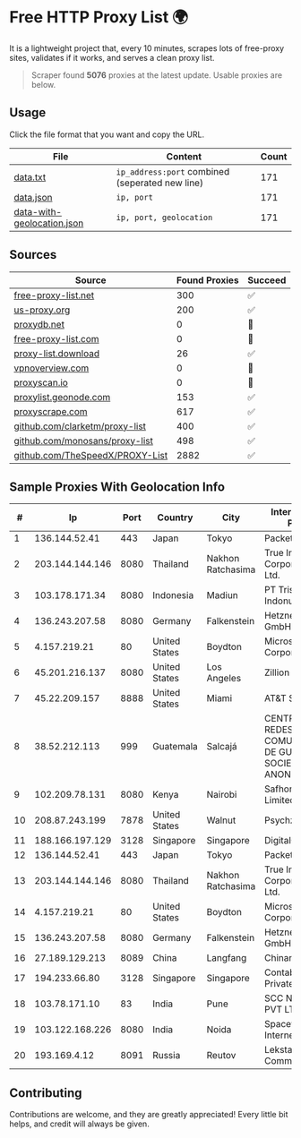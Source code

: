 
# Free HTTP Proxy List 🌍

It is a lightweight project that, every 10 minutes, scrapes lots of free-proxy sites, validates if it works, and serves a clean proxy list.


> Scraper found **5076** proxies at the latest update. Usable proxies are below.

## Usage

Click the file format that you want and copy the URL.


|File|Content|Count|
|----|-------|-----|
|[data.txt](https://raw.githubusercontent.com/themiralay/Proxy-List-World/master/data.txt)|`ip_address:port` combined (seperated new line)|171|
|[data.json](https://raw.githubusercontent.com/themiralay/Proxy-List-World/master/data.json)|`ip, port`|171|
|[data-with-geolocation.json](https://raw.githubusercontent.com/themiralay/Proxy-List-World/master/data-with-geolocation.json)|`ip, port, geolocation`|171|

## Sources

|Source|Found Proxies|Succeed|
|------|-------------|-------|
|[free-proxy-list.net](https://free-proxy-list.net)|300|✅|
|[us-proxy.org](https://www.us-proxy.org)|200|✅|
|[proxydb.net](http://proxydb.net)|0|🚫|
|[free-proxy-list.com](https://free-proxy-list.com/?page=&port=&type%5B%5D=http&type%5B%5D=https&up_time=0&search=Search)|0|🚫|
|[proxy-list.download](https://www.proxy-list.download/HTTP)|26|✅|
|[vpnoverview.com](https://vpnoverview.com/privacy/anonymous-browsing/free-proxy-servers)|0|🚫|
|[proxyscan.io](https://www.proxyscan.io)|0|🚫|
|[proxylist.geonode.com](https://proxylist.geonode.com/api/proxy-list?limit=300&page=1&sort_by=lastChecked&sort_type=desc&protocols=http,https)|153|✅|
|[proxyscrape.com](https://api.proxyscrape.com/v2/?request=displayproxies&protocol=http&timeout=10000&country=all&ssl=all&anonymity=all)|617|✅|
|[github.com/clarketm/proxy-list](https://raw.githubusercontent.com/clarketm/proxy-list/master/proxy-list-raw.txt)|400|✅|
|[github.com/monosans/proxy-list](https://raw.githubusercontent.com/monosans/proxy-list/main/proxies/http.txt)|498|✅|
|[github.com/TheSpeedX/PROXY-List](https://raw.githubusercontent.com/TheSpeedX/PROXY-List/master/http.txt)|2882|✅|


## Sample Proxies With Geolocation Info

|#|Ip|Port|Country|City|Internet Service Provider|
|-|--|----|-------|----|-------------------------|
|1|136.144.52.41|443|Japan|Tokyo|Packet Host, Inc.|
|2|203.144.144.146|8080|Thailand|Nakhon Ratchasima|True Internet Corporation CO. Ltd.|
|3|103.178.171.34|8080|Indonesia|Madiun|PT Trisari Data Indonusa|
|4|136.243.207.58|8080|Germany|Falkenstein|Hetzner Online GmbH|
|5|4.157.219.21|80|United States|Boydton|Microsoft Corporation|
|6|45.201.216.137|8080|United States|Los Angeles|Zillion Network Inc.|
|7|45.22.209.157|8888|United States|Miami|AT&T Services, Inc.|
|8|38.52.212.113|999|Guatemala|Salcajá|CENTRAL DE REDES Y COMUNICACIONES DE GUATEMALA, SOCIEDAD ANONIMA|
|9|102.209.78.131|8080|Kenya|Nairobi|Safhome Fibre Limited|
|10|208.87.243.199|7878|United States|Walnut|Psychz Networks|
|11|188.166.197.129|3128|Singapore|Singapore|DigitalOcean, LLC|
|12|136.144.52.41|443|Japan|Tokyo|Packet Host, Inc.|
|13|203.144.144.146|8080|Thailand|Nakhon Ratchasima|True Internet Corporation CO. Ltd.|
|14|4.157.219.21|80|United States|Boydton|Microsoft Corporation|
|15|136.243.207.58|8080|Germany|Falkenstein|Hetzner Online GmbH|
|16|27.189.129.213|8089|China|Langfang|Chinanet|
|17|194.233.66.80|3128|Singapore|Singapore|Contabo Asia Private Limited|
|18|103.78.171.10|83|India|Pune|SCC NETWORK PVT LTD|
|19|103.122.168.226|8080|India|Noida|Spacetrade Internet Pvt Ltd|
|20|193.169.4.12|8091|Russia|Reutov|Lekstar Communication Ltd|



## Contributing

Contributions are welcome, and they are greatly appreciated! Every
little bit helps, and credit will always be given.

